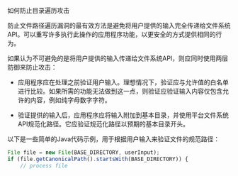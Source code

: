 如何防止目录遍历攻击

防止文件路径遍历漏洞的最有效方法是避免将用户提供的输入完全传递给文件系统API。可以重写许多执行此操作的应用程序功能，以更安全的方式提供相同的行为。

如果认为不可避免的是将用户提供的输入传递给文件系统API，则应同时使用两层防御来防止攻击：

- 应用程序应在处理之前验证用户输入。理想情况下，验证应与允许值的白名单进行比较。如果所需的功能无法做到这一点，则验证应验证输入内容仅包含允许的内容，例如纯字母数字字符。

- 验证提供的输入后，应用程序应将输入附加到基本目录，并使用平台文件系统API规范化路径。它应验证规范化路径以预期的基本目录开头。

以下是一些简单的Java代码示例，用于根据用户输入来验证文件的规范路径：

```javascript
File file = new File(BASE_DIRECTORY, userInput);
if (file.getCanonicalPath().startsWith(BASE_DIRECTORY)) {
    // process file
```

